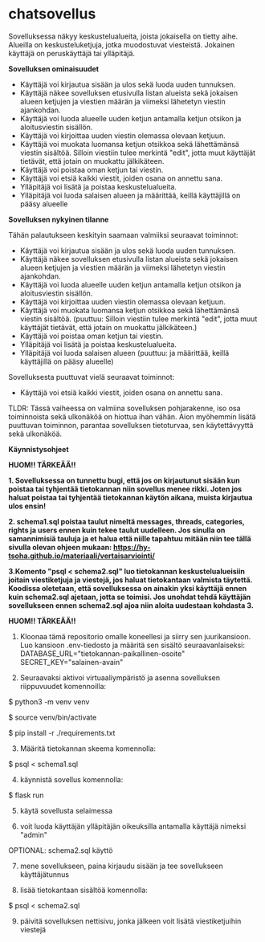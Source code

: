 # chatsovellus
Sovelluksessa näkyy keskustelualueita, joista jokaisella on tietty aihe. Alueilla on keskusteluketjuja, jotka muodostuvat viesteistä. Jokainen käyttäjä on peruskäyttäjä tai ylläpitäjä.


**Sovelluksen ominaisuudet**

- Käyttäjä voi kirjautua sisään ja ulos sekä luoda uuden tunnuksen.
- Käyttäjä näkee sovelluksen etusivulla listan alueista sekä jokaisen alueen ketjujen ja viestien määrän ja viimeksi lähetetyn viestin ajankohdan.
- Käyttäjä voi luoda alueelle uuden ketjun antamalla ketjun otsikon ja aloitusviestin sisällön.
- Käyttäjä voi kirjoittaa uuden viestin olemassa olevaan ketjuun.
- Käyttäjä voi muokata luomansa ketjun otsikkoa sekä lähettämänsä viestin sisältöä. Silloin viestiin tulee merkintä "edit", jotta muut käyttäjät tietävät, että jotain on muokattu jälkikäteen.
- Käyttäjä voi poistaa oman ketjun tai viestin.
- Käyttäjä voi etsiä kaikki viestit, joiden osana on annettu sana.
- Ylläpitäjä voi lisätä ja poistaa keskustelualueita.
- Ylläpitäjä voi luoda salaisen alueen ja määrittää, keillä käyttäjillä on pääsy alueelle

**Sovelluksen nykyinen tilanne**

Tähän palautukseen keskityin saamaan valmiiksi seuraavat toiminnot:
- Käyttäjä voi kirjautua sisään ja ulos sekä luoda uuden tunnuksen.
- Käyttäjä näkee sovelluksen etusivulla listan alueista sekä jokaisen alueen ketjujen ja viestien määrän ja viimeksi lähetetyn viestin ajankohdan.
- Käyttäjä voi luoda alueelle uuden ketjun antamalla ketjun otsikon ja aloitusviestin sisällön.
- Käyttäjä voi kirjoittaa uuden viestin olemassa olevaan ketjuun.
- Käyttäjä voi muokata luomansa ketjun otsikkoa sekä lähettämänsä viestin sisältöä. (puuttuu: Silloin viestiin tulee merkintä "edit", jotta muut käyttäjät tietävät, että jotain on muokattu jälkikäteen.)
- Käyttäjä voi poistaa oman ketjun tai viestin.
- Ylläpitäjä voi lisätä ja poistaa keskustelualueita.
- Ylläpitäjä voi luoda salaisen alueen (puuttuu: ja määrittää, keillä käyttäjillä on pääsy alueelle)

Sovelluksesta puuttuvat vielä seuraavat toiminnot:
- Käyttäjä voi etsiä kaikki viestit, joiden osana on annettu sana.

TLDR:
Tässä vaiheessa on valmiina sovelluksen pohjarakenne, iso osa toiminnoista sekä ulkonäköä on hiottua ihan vähän. Aion myöhemmin lisätä puuttuvan toiminnon, parantaa sovelluksen tietoturvaa, sen käytettävyyttä sekä ulkonäköä.


**Käynnistysohjeet**

**HUOM!! TÄRKEÄÄ!!** 

**1. Sovelluksessa on tunnettu bugi, että jos on kirjautunut sisään kun poistaa tai tyhjentää tietokannan niin sovellus menee rikki. Joten jos haluat poistaa tai tyhjentää tietokannan käytön aikana, muista kirjautua ulos ensin!**

**2. schema1.sql poistaa taulut nimeltä messages, threads, categories, rights ja users ennen kuin tekee taulut uudelleen. Jos sinulla on samannimisiä tauluja ja et halua että niille tapahtuu mitään niin tee tällä sivulla olevan ohjeen mukaan: https://hy-tsoha.github.io/materiaali/vertaisarviointi/**

**3.Komento "psql < schema2.sql" luo tietokannan keskustelualueisiin joitain viestiketjuja ja viestejä, jos haluat tietokantaan valmista täytettä. Koodissa oletetaan, että sovelluksessa on ainakin yksi käyttäjä ennen kuin schema2.sql ajetaan, jotta se toimisi. Jos unohdat tehdä käyttäjän sovellukseen ennen schema2.sql ajoa niin aloita uudestaan kohdasta 3.**

**HUOM!! TÄRKEÄÄ!!**

1. Kloonaa tämä repositorio omalle koneellesi ja siirry sen juurikansioon. Luo kansioon .env-tiedosto ja määritä sen sisältö seuraavanlaiseksi:
DATABASE_URL="tietokannan-paikallinen-osoite"
SECRET_KEY="salainen-avain"


2. Seuraavaksi aktivoi virtuaaliympäristö ja asenna sovelluksen riippuvuudet komennoilla:

$ python3 -m venv venv

$ source venv/bin/activate

$ pip install -r ./requirements.txt


3. Määritä tietokannan skeema komennolla:

$ psql < schema1.sql


4. käynnistä sovellus komennolla:

$ flask run


5. käytä sovellusta selaimessa

6. voit luoda käyttäjän ylläpitäjän oikeuksilla antamalla käyttäjä nimeksi "admin"


OPTIONAL: schema2.sql käyttö

7. mene sovellukseen, paina kirjaudu sisään ja tee sovellukseen käyttäjätunnus

8. lisää tietokantaan sisältöä komennolla:

$ psql < schema2.sql

9. päivitä sovelluksen nettisivu, jonka jälkeen voit lisätä viestiketjuihin viestejä